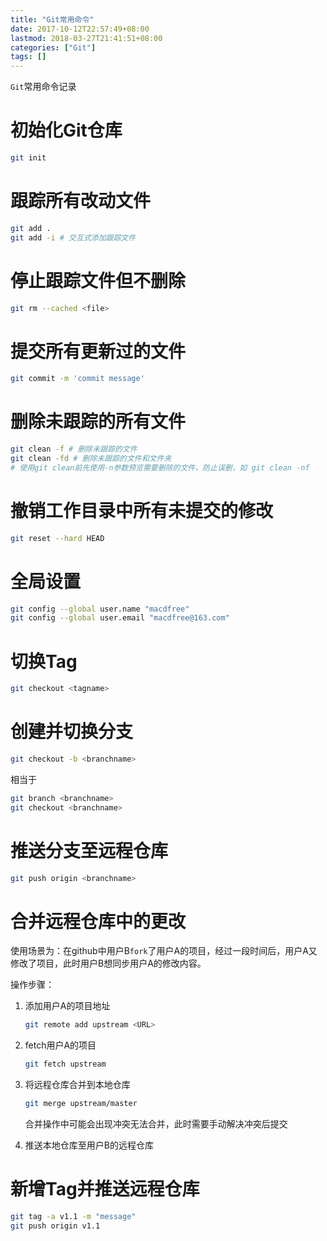 ```yaml
---
title: "Git常用命令"
date: 2017-10-12T22:57:49+08:00
lastmod: 2018-03-27T21:41:51+08:00
categories: ["Git"]
tags: []
---
```


`Git`常用命令记录
<!--more-->

# 初始化Git仓库

``` bash
git init
```

# 跟踪所有改动文件

``` bash
git add .
git add -i # 交互式添加跟踪文件
```

# 停止跟踪文件但不删除

``` bash
git rm --cached <file>
```

# 提交所有更新过的文件

``` bash
git commit -m 'commit message'
```

# 删除未跟踪的所有文件

``` bash
git clean -f # 删除未跟踪的文件
git clean -fd # 删除未跟踪的文件和文件夹
# 使用git clean前先使用-n参数预览需要删除的文件，防止误删，如 git clean -nf
```

# 撤销工作目录中所有未提交的修改

``` bash
git reset --hard HEAD
```

# 全局设置

``` bash
git config --global user.name "macdfree"
git config --global user.email "macdfree@163.com"
```

# 切换Tag

``` bash
git checkout <tagname>
```

# 创建并切换分支

``` bash
git checkout -b <branchname>
```

相当于

``` bash
git branch <branchname>
git checkout <branchname>
```

# 推送分支至远程仓库

``` bash
git push origin <branchname>
```

# 合并远程仓库中的更改

使用场景为：在github中用户B`fork`了用户A的项目，经过一段时间后，用户A又修改了项目，此时用户B想同步用户A的修改内容。

操作步骤：

1. 添加用户A的项目地址

    ``` bash
    git remote add upstream <URL>
    ```

2. fetch用户A的项目

    ``` bash
    git fetch upstream
    ```

3. 将远程仓库合并到本地仓库

    ``` bash
    git merge upstream/master
    ```

    合并操作中可能会出现冲突无法合并，此时需要手动解决冲突后提交

4. 推送本地仓库至用户B的远程仓库

# 新增Tag并推送远程仓库

``` bash
git tag -a v1.1 -m "message"
git push origin v1.1
```